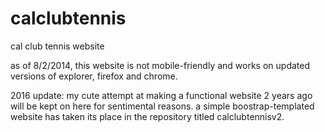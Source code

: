 calclubtennis
=============

cal club tennis website

as of 8/2/2014, this website is not mobile-friendly and works on updated versions of explorer, firefox and chrome.

2016 update: my cute attempt at making a functional website 2 years ago will be kept on here for sentimental reasons. a simple boostrap-templated website has taken its place in the repository titled calclubtennisv2.
